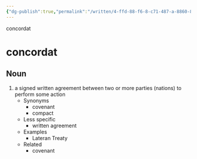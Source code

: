 ```yaml
---
{"dg-publish":true,"permalink":"/written/4-ffd-88-f6-8-c71-487-a-8860-85635223-be-83/","dgHomeLink":true,"dgPassFrontmatter":false}
---
```


concordat

# concordat


## Noun

1. a signed written agreement between two or more parties (nations) to perform some action
	- Synonyms
		- covenant
		- compact
	- Less specific
		- written agreement
	- Examples
		- Lateran Treaty
	- Related
		- covenant
